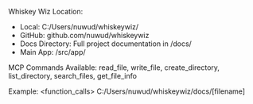 Whiskey Wiz Location:
- Local: C:/Users/nuwud/whiskeywiz/
- GitHub: github.com/nuwud/whiskeywiz
- Docs Directory: Full project documentation in /docs/
- Main App: /src/app/

MCP Commands Available:
read_file, write_file, create_directory, list_directory, search_files, get_file_info

Example: 
<function_calls>
<invoke name="read_file">
<parameter name="path">C:/Users/nuwud/whiskeywiz/docs/[filename]